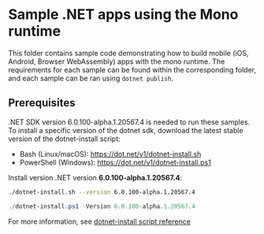 # Sample .NET apps using the Mono runtime

This folder contains sample code demonstrating how to build mobile (iOS, Android, Browser WebAssembly) apps with the mono runtime. The requirements for each sample can be found within the corresponding folder, and each sample can be ran using `dotnet publish`.

## Prerequisites

.NET SDK version 6.0.100-alpha.1.20567.4 is needed to run these samples. To install a specific version of the dotnet sdk, download the latest stable version of the dotnet-install script:

- Bash (Linux/macOS): <https://dot.net/v1/dotnet-install.sh>
- PowerShell (Windows): <https://dot.net/v1/dotnet-install.ps1>

Install version .NET version **6.0.100-alpha.1.20567.4**:

```bash
./dotnet-install.sh --version 6.0.100-alpha.1.20567.4
```

```powershell
./dotnet-install.ps1 -Version 6.0.100-alpha.1.20567.4
```

For more information, see [dotnet-install script reference](https://docs.microsoft.com/dotnet/core/tools/dotnet-install-script)
